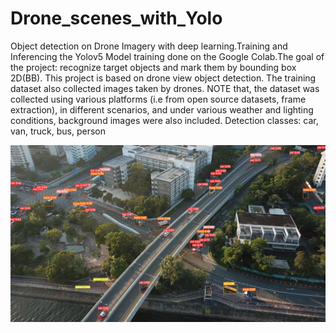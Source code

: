 # Drone_scenes_with_Yolo
Object detection on Drone Imagery with deep learning.Training and Inferencing the Yolov5 
Model training done on the Google Colab.The goal of the project: recognize target objects and mark them by bounding box 2D(BB). This project is based on drone view object detection. The training dataset also collected images taken by drones. NOTE that, the dataset was collected using various platforms (i.e from open source datasets, frame extraction), in different scenarios, and under various weather and lighting conditions, background images were also included. 
Detection classes: car, van, truck, bus, person

![](inferenced-image.jfif)
